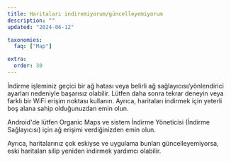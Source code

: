 ```yaml
---
title: Haritaları indiremiyorum/güncelleyemiyorum
description: ""
updated: "2024-06-12"

taxonomies:
  faq: ["Map"]

extra:
  order: 30
---
```


İndirme işleminiz geçici bir ağ hatası veya belirli ağ sağlayıcısı/yönlendirici ayarları nedeniyle başarısız olabilir. Lütfen daha sonra tekrar deneyin veya farklı bir WiFi erişim noktası kullanın. Ayrıca, haritaları indirmek için yeterli boş alana sahip olduğunuzdan emin olun.

Android'de lütfen Organic Maps ve sistem İndirme Yöneticisi (İndirme Sağlayıcısı) için ağ erişimi verdiğinizden emin olun.

Ayrıca, haritalarınız çok eskiyse ve uygulama bunları güncelleyemiyorsa, eski haritaları silip yeniden indirmek yardımcı olabilir.

